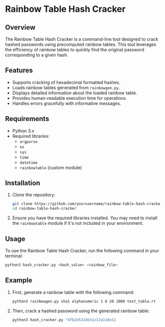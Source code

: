 # Rainbow Table Hash Cracker

## Overview

The Rainbow Table Hash Cracker is a command-line tool designed to crack hashed passwords using precomputed rainbow tables. This tool leverages the efficiency of rainbow tables to quickly find the original password corresponding to a given hash.

## Features

- Supports cracking of hexadecimal formatted hashes.
- Loads rainbow tables generated from `rainbowgen.py`.
- Displays detailed information about the loaded rainbow table.
- Provides human-readable execution time for operations.
- Handles errors gracefully with informative messages.

## Requirements

- Python 3.x
- Required libraries:
  - `argparse`
  - `os`
  - `sys`
  - `time`
  - `datetime`
  - `rainbowtable` (custom module)

## Installation

1. Clone the repository:
   ```bash
   git clone https://github.com/yourusername/rainbow-table-hash-cracker.git
   cd rainbow-table-hash-cracker
   ```

2. Ensure you have the required libraries installed. You may need to install the `rainbowtable` module if it's not included in your environment.

## Usage

To use the Rainbow Table Hash Cracker, run the following command in your terminal:

```bash
python3 hash_cracker.py <hash_value> <rainbow_file>
```

## Example

1. First, generate a rainbow table with the following command:

   ```bash
   python3 rainbowgen.py sha1 alphanumeric 1 6 20 1000 test_table.rt
   ```

2. Then, crack a hashed password using the generated rainbow table:

   ```bash
   python3 hash_cracker.py "4fb2e5324b31c12a116e11
